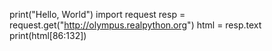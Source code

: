print("Hello, World")
import request 
resp = request.get("http://olympus.realpython.org")
html = resp.text
print(html[86:132])
